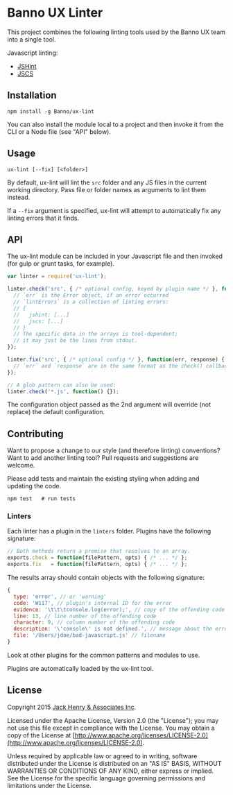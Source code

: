 # Banno UX Linter

This project combines the following linting tools used by the Banno UX team into a single tool.

Javascript linting:

* [JSHint](http://jshint.com/)
* [JSCS](http://jscs.info/)

## Installation

```shell
npm install -g Banno/ux-lint
```

You can also install the module local to a project and then invoke it from the CLI or a Node file (see "API" below).

## Usage

```shell
ux-lint [--fix] [<folder>]
```

By default, ux-lint will lint the `src` folder and any JS files in the current working directory. Pass file or folder names as arguments to lint them instead.

If a `--fix` argument is specified, ux-lint will attempt to automatically fix any linting errors that it finds.

## API

The ux-lint module can be included in your Javascript file and then invoked (for gulp or grunt tasks, for example).

```javascript
var linter = require('ux-lint');

linter.check('src', { /* optional config, keyed by plugin name */ }, function(err, lintErrors) {
  // `err` is the Error object, if an error occurred
  // `lintErrors` is a collection of linting errors:
  // {
  //   jshint: [...]
  //   jscs: [...]
  // }
  // The specific data in the arrays is tool-dependent;
  // it may just be the lines from stdout.
});

linter.fix('src', { /* optional config */ }, function(err, response) {
  // `err` and `response` are in the same format as the check() callback
});

// A glob pattern can also be used:
linter.check('*.js', function() {});
```

The configuration object passed as the 2nd argument will override (not replace) the default configuration.

## Contributing

Want to propose a change to our style (and therefore linting) conventions? Want to add another linting tool? Pull requests and suggestions are welcome.

Please add tests and maintain the existing styling when adding and updating the code.

```
npm test   # run tests
```

### Linters

Each linter has a plugin in the `linters` folder. Plugins have the following signature:

```javascript
// Both methods return a promise that resolves to an array.
exports.check = function(filePattern, opts) { /* ... */ };
exports.fix   = function(filePattern, opts) { /* ... */ };
```

The results array should contain objects with the following signature:

```javascript
{
  type: 'error', // or 'warning'
  code: 'W117', // plugin's internal ID for the error
  evidence: '\t\t\tconsole.log(error);', // copy of the offending code
  line: 13, // line number of the offending code
  character: 9, // column number of the offending code
  description: '\'console\' is not defined.', // message about the error
  file: '/Users/jdoe/bad-javascript.js' // filename
}
```

Look at other plugins for the common patterns and modules to use.

Plugins are automatically loaded by the ux-lint tool.

## License

Copyright 2015 [Jack Henry & Associates Inc](https://www.jackhenry.com/).

Licensed under the Apache License, Version 2.0 (the "License"); you may not use this file except in compliance with the License. You may obtain a copy of the License at [http://www.apache.org/licenses/LICENSE-2.0](http://www.apache.org/licenses/LICENSE-2.0).

Unless required by applicable law or agreed to in writing, software distributed under the License is distributed on an "AS IS" BASIS, WITHOUT WARRANTIES OR CONDITIONS OF ANY KIND, either express or implied. See the License for the specific language governing permissions and limitations under the License.
